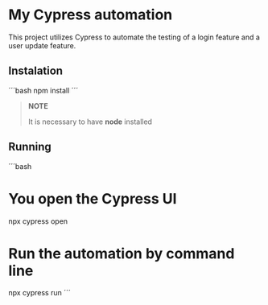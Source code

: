 # My Cypress automation 

This project utilizes Cypress to automate the testing of a login feature and a user update feature.

## Instalation
´´´bash
npm install
´´´
>**NOTE**
>
>It is necessary to have **node** installed

## Running
´´´bash
# You open the Cypress UI
npx cypress open

# Run the automation by command line
npx cypress run
´´´